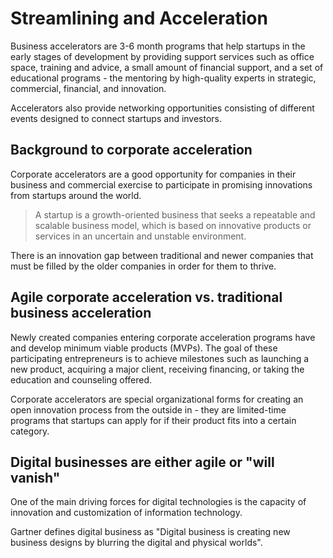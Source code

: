 # Streamlining and Acceleration
Business accelerators are 3-6 month programs that help startups in the early stages of development by providing support services such as office space, training and advice, a small amount of financial support, and a set of educational programs - the mentoring by high-quality experts in strategic, commercial, financial, and innovation.

Accelerators also provide networking opportunities consisting of different events designed to connect startups and investors.

## Background to corporate acceleration
Corporate accelerators are a good opportunity for companies in their business and commercial exercise to participate in promising innovations from startups around the world.

>A startup is a growth-oriented business that seeks a repeatable and scalable business model, which is based on innovative products or services in an uncertain and unstable environment.

There is an innovation gap between traditional and newer companies that must be filled by the older companies in order for them to thrive.

## Agile corporate acceleration vs. traditional business acceleration
Newly created companies entering corporate acceleration programs have and develop minimum viable products (MVPs). The goal of these participating entrepreneurs is to achieve milestones such as launching a new product, acquiring a major client, receiving financing, or taking the education and counseling offered.

Corporate accelerators are special organizational forms for creating an open innovation process from the outside in - they are limited-time programs that startups can apply for if their product fits into a certain category.

## Digital businesses are either agile or "will vanish"
One of the main driving forces for digital technologies is the capacity of innovation and customization of information technology.

Gartner defines digital business as "Digital business is creating new business designs by blurring the digital and physical worlds".
